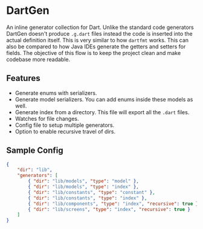 # DartGen

An inline generator collection for Dart. Unlike the standard code generators DartGen doesn't produce `.g.dart` files instead the code is inserted into the actual definition itself. This is very similar to how `dartfmt` works. This can also be compared to how Java IDEs generate the getters and setters for fields. The objective of this flow is to keep the project clean and make codebase more readable.

## Features

- Generate enums with serializers.
- Generate model serializers. You can add enums inside these models as well.
- Generate index from a directory. This file will export all the `.dart` files.
- Watches for file changes.
- Config file to setup multiple generators.
- Option to enable recursive travel of dirs.

## Sample Config

```json
{
    "dir": "lib",
    "generators": [
        { "dir": "lib/models", "type": "model" },
        { "dir": "lib/models", "type": "index" },
        { "dir": "lib/constants", "type": "constant" },
        { "dir": "lib/constants", "type": "index" },
        { "dir": "lib/components", "type": "index", "recursive": true },
        { "dir": "lib/screens", "type": "index", "recursive": true }
    ]
}
```